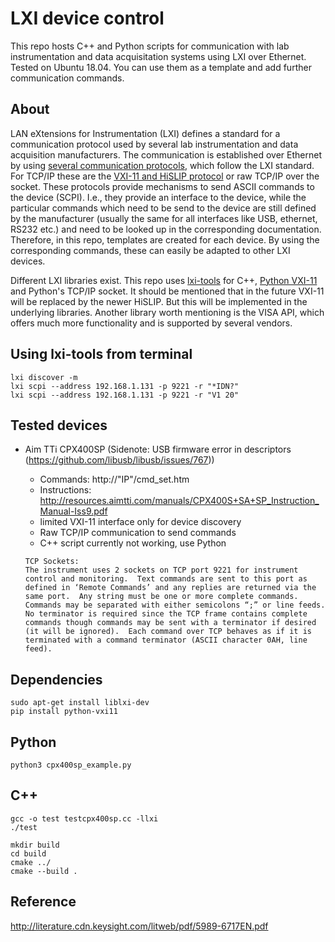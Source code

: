 # LXI device control

This repo hosts C++ and Python scripts for communication with lab instrumentation and data acquisitation systems using LXI over Ethernet. Tested on Ubuntu 18.04. You can use them as a template and add further communication commands.

## About

LAN eXtensions for Instrumentation (LXI) defines a standard for a communication protocol used by several lab instrumentation and data acquisition manufacturers. The communication is established over Ethernet by using [several communication protocols](https://www.lxistandard.org/About/LXI-Protocols.aspx), which follow the LXI standard. For TCP/IP these are the [VXI-11 and HiSLIP protocol](https://www.lxistandard.org/About/VXI-11-and-LXI.aspx) or raw TCP/IP over the socket. These protocols provide mechanisms to send ASCII commands to the device (SCPI). I.e., they provide an interface to the device, while the particular commands which need to be send to the device are still defined by the manufacturer (usually the same for all interfaces like USB, ethernet, RS232 etc.) and need to be looked up in the corresponding documentation. Therefore, in this repo, templates are created for each device. By using the corresponding commands, these can easily be adapted to other LXI devices.

Different LXI libraries exist. This repo uses [lxi-tools](https://github.com/lxi-tools) for C++, [Python VXI-11](https://github.com/python-ivi/python-vxi11) and Python's TCP/IP socket. It should be mentioned that in the future VXI-11 will be replaced by the newer HiSLIP. But this will be implemented in the underlying libraries. Another library worth mentioning is the VISA API, which offers much more functionality and is supported by several vendors.

## Using lxi-tools from terminal

```
lxi discover -m
lxi scpi --address 192.168.1.131 -p 9221 -r "*IDN?"
lxi scpi --address 192.168.1.131 -p 9221 -r "V1 20"
```

## Tested devices

- Aim TTi CPX400SP (Sidenote: USB firmware error in descriptors (https://github.com/libusb/libusb/issues/767))
    - Commands: http://"IP"/cmd_set.htm
    - Instructions: http://resources.aimtti.com/manuals/CPX400S+SA+SP_Instruction_Manual-Iss9.pdf
    - limited VXI-11 interface only for device discovery
    - Raw TCP/IP communication to send commands
    - C++ script currently not working, use Python


    ```
    TCP Sockets: 
    The instrument uses 2 sockets on TCP port 9221 for instrument control and monitoring.  Text commands are sent to this port as defined in ‘Remote Commands’ and any replies are returned via the same port.  Any string must be one or more complete commands. Commands may be separated with either semicolons “;” or line feeds. No terminator is required since the TCP frame contains complete commands though commands may be sent with a terminator if desired (it will be ignored).  Each command over TCP behaves as if it is terminated with a command terminator (ASCII character 0AH, line feed).
    ```

## Dependencies

```
sudo apt-get install liblxi-dev
pip install python-vxi11
```

## Python

```
python3 cpx400sp_example.py
```

## C++

```
gcc -o test testcpx400sp.cc -llxi
./test
```

```
mkdir build
cd build
cmake ../
cmake --build . 
```

## Reference

http://literature.cdn.keysight.com/litweb/pdf/5989-6717EN.pdf